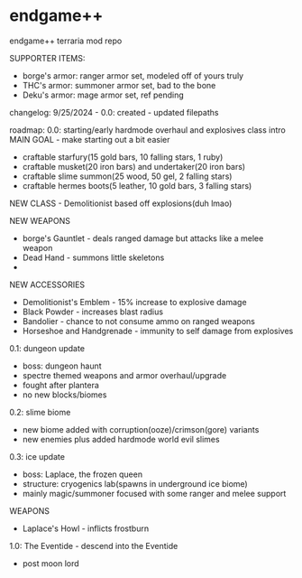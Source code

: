 # endgame++
endgame++ terraria mod repo

SUPPORTER ITEMS:
* borge's armor: ranger armor set, modeled off of yours truly
* THC's armor: summoner armor set, bad to the bone
* Deku's armor: mage armor set, ref pending


changelog:
9/25/2024 - 0.0: created - updated filepaths

roadmap:
0.0: starting/early hardmode overhaul and explosives class intro
  MAIN GOAL - make starting out a bit easier
  * craftable starfury(15 gold bars, 10 falling stars, 1 ruby)
  * craftable musket(20 iron bars) and undertaker(20 iron bars)
  * craftable slime summon(25 wood, 50 gel, 2 falling stars)
  * craftable hermes boots(5 leather, 10 gold bars, 3 falling stars)

  NEW CLASS - Demolitionist
  based off explosions(duh lmao)
  
  NEW WEAPONS
  * borge's Gauntlet - deals ranged damage but attacks like a melee weapon
  * Dead Hand - summons little skeletons
  * 

  NEW ACCESSORIES
  * Demolitionist's Emblem - 15% increase to explosive damage
  * Black Powder - increases blast radius
  * Bandolier - chance to not consume ammo on ranged weapons
  * Horseshoe and Handgrenade - immunity to self damage from explosives

0.1: dungeon update
  * boss: dungeon haunt
  * spectre themed weapons and armor overhaul/upgrade
  * fought after plantera
  * no new blocks/biomes

0.2: slime biome
  * new biome added with corruption(ooze)/crimson(gore) variants
  * new enemies plus added hardmode world evil slimes

0.3: ice update
  * boss: Laplace, the frozen queen
  * structure: cryogenics lab(spawns in underground ice biome)
  * mainly magic/summoner focused with some ranger and melee support

  WEAPONS
  * Laplace's Howl - inflicts frostburn

1.0: The Eventide - descend into the Eventide
  * post moon lord
